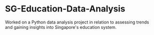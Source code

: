 # SG-Education-Data-Analysis
Worked on a Python data analysis project in relation to assessing trends and gaining insights into Singapore's education system.
